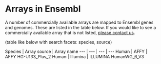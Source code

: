 # Arrays in Ensembl

A number of commercially available arrays are mapped to Ensembl genes and genomes. These are listed in the table below. If you would like to see a commercially available array that is not listed, [please contact us](mailto:helpdesk@ensembl.org). 

(table like below with search facets: species, source)

Species | Array source | Array name
--- | --- | --- | ---
Human | AFFY | AFFY HG-U133_Plus_2
Human | Illumina | ILLUMINA HumanWG_6_V3